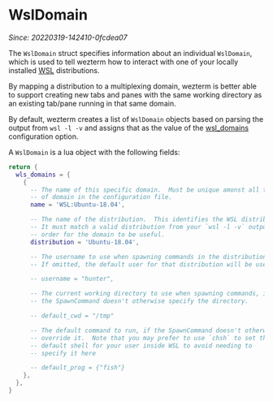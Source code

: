 # WslDomain

*Since: 20220319-142410-0fcdea07*

The `WslDomain` struct specifies information about an individual `WslDomain`,
which is used to tell wezterm how to interact with one of your locally
installed [WSL](https://docs.microsoft.com/en-us/windows/wsl/about)
distributions.

By mapping a distribution to a multiplexing domain, wezterm is better able to
support creating new tabs and panes with the same working directory as an
existing tab/pane running in that same domain.

By default, wezterm creates a list of `WslDomain` objects based on parsing the
output from `wsl -l -v` and assigns that as the value of the
[wsl_domains](config/wsl_domains.md) configuration option.

A `WslDomain` is a lua object with the following fields:

```lua
return {
  wls_domains = {
    {
      -- The name of this specific domain.  Must be unique amonst all types
      -- of domain in the configuration file.
      name = 'WSL:Ubuntu-18.04',

      -- The name of the distribution.  This identifies the WSL distribution.
      -- It must match a valid distribution from your `wsl -l -v` output in
      -- order for the domain to be useful.
      distribution = 'Ubuntu-18.04',

      -- The username to use when spawning commands in the distribution.
      -- If omitted, the default user for that distribution will be used.

      -- username = "hunter",

      -- The current working directory to use when spawning commands, if
      -- the SpawnCommand doesn't otherwise specify the directory.

      -- default_cwd = "/tmp"

      -- The default command to run, if the SpawnCommand doesn't otherwise
      -- override it.  Note that you may prefer to use `chsh` to set the
      -- default shell for your user inside WSL to avoid needing to
      -- specify it here

      -- default_prog = {"fish"}
    },
  },
}
```
